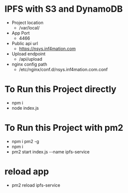 # IPFS with S3 and DynamoDB
- Project location
    - /var/local/
- App Port
    - 4466
- Public api url
    - https://nsys.inf4mation.com
- Upload endpoint
    - /api/upload
- nginx config path
    - /etc/nginx/conf.d/nsys.inf4mation.com.conf
# To Run this Project directly
- npm i
- node index.js
# To Run this Project with pm2
- npm i pm2 -g
- npm i
- pm2 start index.js --name ipfs-service

# reload app
- pm2 reload ipfs-service